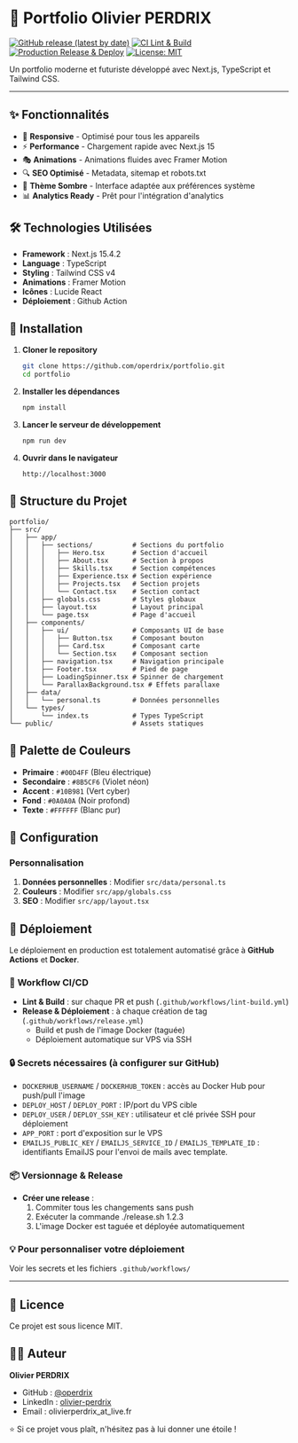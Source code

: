 # 🚀 Portfolio Olivier PERDRIX

[![GitHub release (latest by date)](https://img.shields.io/github/v/release/operdrix/portfolio?logo=github)](https://github.com/operdrix/portfolio/releases)
[![CI Lint & Build](https://github.com/operdrix/portfolio/actions/workflows/lint-build.yml/badge.svg)](https://github.com/operdrix/portfolio/actions/workflows/lint-build.yml)
[![Production Release & Deploy](https://github.com/operdrix/portfolio/actions/workflows/release.yml/badge.svg)](https://github.com/operdrix/portfolio/actions/workflows/release.yml)
[![License: MIT](https://img.shields.io/badge/License-MIT-yellow.svg)](LICENSE)

Un portfolio moderne et futuriste développé avec Next.js, TypeScript et Tailwind CSS.

---
## ✨ Fonctionnalités

- 📱 **Responsive** - Optimisé pour tous les appareils
- ⚡ **Performance** - Chargement rapide avec Next.js 15
- 🎭 **Animations** - Animations fluides avec Framer Motion
- 🔍 **SEO Optimisé** - Metadata, sitemap et robots.txt
- 🌙 **Thème Sombre** - Interface adaptée aux préférences système
- 📊 **Analytics Ready** - Prêt pour l'intégration d'analytics

## 🛠️ Technologies Utilisées

- **Framework** : Next.js 15.4.2
- **Language** : TypeScript
- **Styling** : Tailwind CSS v4
- **Animations** : Framer Motion
- **Icônes** : Lucide React
- **Déploiement** : Github Action

## 🚀 Installation

1. **Cloner le repository**
   ```bash
   git clone https://github.com/operdrix/portfolio.git
   cd portfolio
   ```

2. **Installer les dépendances**
   ```bash
   npm install
   ```

3. **Lancer le serveur de développement**
   ```bash
   npm run dev
   ```

4. **Ouvrir dans le navigateur**
   ```
   http://localhost:3000
   ```

## 📁 Structure du Projet

```
portfolio/
├── src/
│   ├── app/
│   │   ├── sections/          # Sections du portfolio
│   │   │   ├── Hero.tsx       # Section d'accueil
│   │   │   ├── About.tsx      # Section à propos
│   │   │   ├── Skills.tsx     # Section compétences
│   │   │   ├── Experience.tsx # Section expérience
│   │   │   ├── Projects.tsx   # Section projets
│   │   │   └── Contact.tsx    # Section contact
│   │   ├── globals.css        # Styles globaux
│   │   ├── layout.tsx         # Layout principal
│   │   └── page.tsx           # Page d'accueil
│   ├── components/
│   │   ├── ui/                # Composants UI de base
│   │   │   ├── Button.tsx     # Composant bouton
│   │   │   ├── Card.tsx       # Composant carte
│   │   │   └── Section.tsx    # Composant section
│   │   ├── navigation.tsx     # Navigation principale
│   │   ├── Footer.tsx         # Pied de page
│   │   ├── LoadingSpinner.tsx # Spinner de chargement
│   │   └── ParallaxBackground.tsx # Effets parallaxe
│   ├── data/
│   │   └── personal.ts        # Données personnelles
│   └── types/
│       └── index.ts           # Types TypeScript
└── public/                    # Assets statiques
```

## 🎨 Palette de Couleurs

- **Primaire** : `#00D4FF` (Bleu électrique)
- **Secondaire** : `#8B5CF6` (Violet néon)
- **Accent** : `#10B981` (Vert cyber)
- **Fond** : `#0A0A0A` (Noir profond)
- **Texte** : `#FFFFFF` (Blanc pur)

## 🔧 Configuration

### Personnalisation

1. **Données personnelles** : Modifier `src/data/personal.ts`
2. **Couleurs** : Modifier `src/app/globals.css`
3. **SEO** : Modifier `src/app/layout.tsx`

## 🚀 Déploiement

Le déploiement en production est totalement automatisé grâce à **GitHub Actions** et **Docker**.

### 🚦 **Workflow CI/CD**

- **Lint & Build** : sur chaque PR et push (`.github/workflows/lint-build.yml`)
- **Release & Déploiement** : à chaque création de tag (`.github/workflows/release.yml`)
    - Build et push de l'image Docker (taguée)
    - Déploiement automatique sur VPS via SSH

### 🔒 **Secrets nécessaires (à configurer sur GitHub)**

- `DOCKERHUB_USERNAME` / `DOCKERHUB_TOKEN` : accès au Docker Hub pour push/pull l'image
- `DEPLOY_HOST` / `DEPLOY_PORT` : IP/port du VPS cible
- `DEPLOY_USER` / `DEPLOY_SSH_KEY` : utilisateur et clé privée SSH pour déploiement
- `APP_PORT` : port d'exposition sur le VPS
- `EMAILJS_PUBLIC_KEY` / `EMAILJS_SERVICE_ID` / `EMAILJS_TEMPLATE_ID` : identifiants EmailJS pour l'envoi de mails avec template.

### 📦 **Versionnage & Release**

- **Créer une release** :  
  1. Commiter tous les changements sans push
  2. Exécuter la commande ./release.sh 1.2.3
  3. L'image Docker est taguée et déployée automatiquement

### 💡 **Pour personnaliser votre déploiement**  
Voir les secrets et les fichiers `.github/workflows/`

---


## 📄 Licence

Ce projet est sous licence MIT.

## 👨‍💻 Auteur

**Olivier PERDRIX**
- GitHub : [@operdrix](https://github.com/operdrix)
- LinkedIn : [olivier-perdrix](https://linkedin.com/in/olivier-perdrix)
- Email : olivierperdrix_at_live.fr

⭐ Si ce projet vous plaît, n'hésitez pas à lui donner une étoile !
